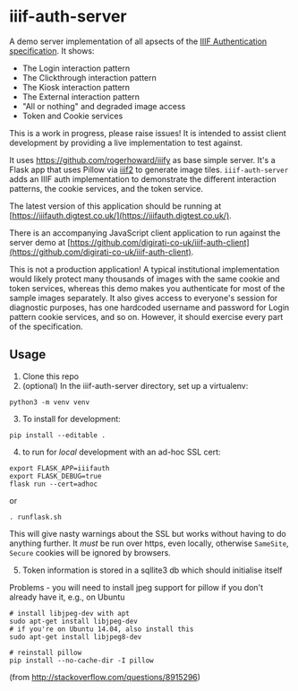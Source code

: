 # iiif-auth-server

A demo server implementation of all apsects of the [IIIF Authentication specification](http://iiif.io/api/auth/1.0/). It shows:

* The Login interaction pattern
* The Clickthrough interaction pattern
* The Kiosk interaction pattern
* The External interaction pattern
* "All or nothing" and degraded image access
* Token and Cookie services

This is a work in progress, please raise issues! It is intended to assist client development by providing a live implementation to test against.

It uses https://github.com/rogerhoward/iiify as base simple server. It's a Flask app that uses Pillow via [iiif2](https://github.com/mekarpeles/iiif2) to generate image tiles. `iiif-auth-server` adds an IIIF auth implementation to demonstrate the different interaction patterns, the cookie services, and the token service.

The latest version of this application should be running at [https://iiifauth.digtest.co.uk/](https://iiifauth.digtest.co.uk/).

There is an accompanying JavaScript client application to run against the server demo at [https://github.com/digirati-co-uk/iiif-auth-client](https://github.com/digirati-co-uk/iiif-auth-client).

This is not a production application! A typical institutional implementation would likely protect many thousands of images with the same cookie and token services, whereas this demo makes you authenticate for most of the sample images separately. It also gives access to everyone's session for diagnostic purposes, has one hardcoded username and password for Login pattern cookie services, and so on. However, it should exercise every part of the specification.


## Usage

1. Clone this repo
2. (optional) In the iiif-auth-server directory, set up a virtualenv:
```
python3 -m venv venv
```
3. To install for development:
```
pip install --editable .
```
4. to run for _local_ development with an ad-hoc SSL cert:
```
export FLASK_APP=iiifauth
export FLASK_DEBUG=true
flask run --cert=adhoc
```
or
```
. runflask.sh
```

This will give nasty warnings about the SSL but works without having to do anything further. It _must_ be run over https, even locally, otherwise `SameSite`, `Secure` cookies will be ignored by browsers.

5. Token information is stored in a sqllite3 db which should initialise itself 


Problems - you will need to install jpeg support for pillow if you don't already have it, e.g., on Ubuntu

```
# install libjpeg-dev with apt
sudo apt-get install libjpeg-dev
# if you're on Ubuntu 14.04, also install this
sudo apt-get install libjpeg8-dev

# reinstall pillow
pip install --no-cache-dir -I pillow
```
(from http://stackoverflow.com/questions/8915296)